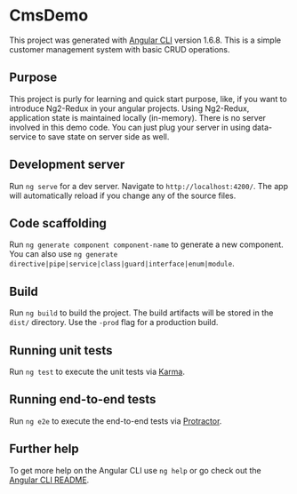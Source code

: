 # CmsDemo

This project was generated with [Angular CLI](https://github.com/angular/angular-cli) version 1.6.8. This is a simple customer management system with basic CRUD operations. 

## Purpose

This project is purly for learning and quick start purpose, like, if you want to introduce Ng2-Redux in your angular projects. Using Ng2-Redux, application state is maintained locally (in-memory). There is no server involved in this demo code. You can just plug your server in using data-service to save state on server side as well.

## Development server

Run `ng serve` for a dev server. Navigate to `http://localhost:4200/`. The app will automatically reload if you change any of the source files.

## Code scaffolding

Run `ng generate component component-name` to generate a new component. You can also use `ng generate directive|pipe|service|class|guard|interface|enum|module`.

## Build

Run `ng build` to build the project. The build artifacts will be stored in the `dist/` directory. Use the `-prod` flag for a production build.

## Running unit tests

Run `ng test` to execute the unit tests via [Karma](https://karma-runner.github.io).

## Running end-to-end tests

Run `ng e2e` to execute the end-to-end tests via [Protractor](http://www.protractortest.org/).

## Further help

To get more help on the Angular CLI use `ng help` or go check out the [Angular CLI README](https://github.com/angular/angular-cli/blob/master/README.md).
